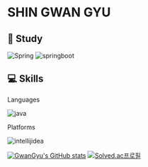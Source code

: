 # SHIN GWAN GYU 
## :pencil: Study
![Spring](https://img.shields.io/badge/spring-6DB33F.svg?&style=for-the-badge&logo=spring&logoColor=white) ![springboot](https://img.shields.io/badge/spring%20boot-6DB33F.svg?&style=for-the-badge&logo=springboot&logoColor=white) 

## :computer: Skills
Languages

![java](https://img.shields.io/badge/java-007396.svg?&style=for-the-badge&logo=java&logoColor=white) 

Platforms

![intellijidea](https://img.shields.io/badge/intellij%20idea-000000.svg?&style=for-the-badge&logo=intellijidea&logoColor=white) 

[![GwanGyu's GitHub stats](https://github-readme-stats.vercel.app/api?username=Soundbar91&show_icons=true&theme=dark)](https://github.com/Soundbar91/github-readme-stats)
[![Solved.ac프로필](http://mazassumnida.wtf/api/v2/generate_badge?boj=white0424)](https://solved.ac/white0424)
